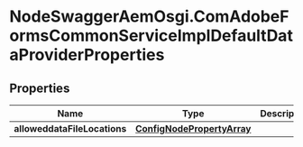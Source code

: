 # NodeSwaggerAemOsgi.ComAdobeFormsCommonServiceImplDefaultDataProviderProperties

## Properties
Name | Type | Description | Notes
------------ | ------------- | ------------- | -------------
**alloweddataFileLocations** | [**ConfigNodePropertyArray**](ConfigNodePropertyArray.md) |  | [optional] 


